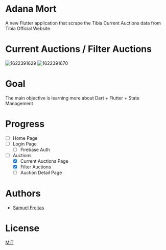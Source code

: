# Adana Mort

A new Flutter application that scrape the Tibia Current Auctions data from Tibia Official Website.

# Current Auctions / Filter Auctions
![1622391629](https://user-images.githubusercontent.com/10331131/120117946-3c741e80-c166-11eb-9a09-edcd4c189aff.png) ![1622391670](https://user-images.githubusercontent.com/10331131/120117949-41d16900-c166-11eb-9f0a-19a32019ebaa.png)

# Goal
The main objective is learning more about Dart + Flutter + State Management

# Progress
- [ ] Home Page
- [ ] Login Page
  - [ ] Firebase Auth
- [ ] Auctions
  - [x] Current Auctions Page
  - [x] Filter Auctions
  - [ ] Auction Detail Page

# Authors

* [Samuel Freitas](https://www.github.com/samucafreitas)

# License
[MIT](LICENSE)

